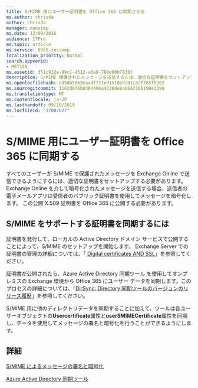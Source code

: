 ```yaml
---
title: S/MIME 用にユーザー証明書を Office 365 に同期させる
ms.author: chrisda
author: chrisda
manager: dansimp
ms.date: 12/09/2016
audience: ITPro
ms.topic: article
ms.service: O365-seccomp
localization_priority: Normal
search.appverid:
- MET150
ms.assetid: 351c932e-99c1-4512-a6e8-788e90b7838f
description: S/MIME 保護されたメッセージを送信するには、適切な証明書をセットアップする必要があります。Exchange Online 経由で暗号化メッセージを送信するために、送信者の電子メール プログラムでは受信者の公開証明書を使用してメッセージを暗号化します。この公開 X.509 証明書を Office 365 に公開する必要があります。
ms.openlocfilehash: ad58b5663eaadf771ed1518edc01ce2f765f5202
ms.sourcegitcommit: 1162d676b036449ea4220de8a6642165190e3398
ms.translationtype: MT
ms.contentlocale: ja-JP
ms.lasthandoff: 09/20/2019
ms.locfileid: "37087027"
---
```

# <a name="sync-user-certificates-to-office-365-for-smime"></a>S/MIME 用にユーザー証明書を Office 365 に同期する

すべてのユーザーが S/MIME で保護されたメッセージを Exchange Online で送信できるようにするには、適切な証明書をセットアップする必要があります。 Exchange Online を介して暗号化されたメッセージを送信する場合、送信者の電子メールアプリは受信者のパブリック証明書を使用してメッセージを暗号化します。 この公開 X.509 証明書を Office 365 に公開する必要があります。

## <a name="to-sync-certificates-that-support-smime"></a>S/MIME をサポートする証明書を同期するには

証明書を発行して、ローカルの Active Directory ドメイン サービスで公開することによって、S/MIME のセットアップを開始します。 Exchange Server での証明書の管理の詳細については、「 [Digital certificates AND SSL](http://technet.microsoft.com/library/a9e2e08c-d46a-4135-a387-eb653212b676.aspx)」を参照してください。

証明書が公開されたら、Azure Active Directory 同期ツール を使用してオンプレミスの Exchange 環境から Office 365 にユーザー データを同期します。このプロセスの詳細については、「[DirSync: Directory 同期ツールのバージョンのリリース履歴](https://go.microsoft.com/fwlink/p/?LinkId=392587)」を参照してください。

S/MIME 用に他のディレクトリデータを同期することに加えて、ツールは各ユーザーオブジェクトの**Usercertificate**属性と**userSMIMECertificate**属性を同期し、データを使用してメッセージの署名と暗号化を行うことができるようにします。

## <a name="more-information"></a>詳細

[S/MIME によるメッセージの署名と暗号化](s-mime-for-message-signing-and-encryption.md)

[Azure Active Directory 同期ツール](https://go.microsoft.com/fwlink/p/?LinkId=392587)
